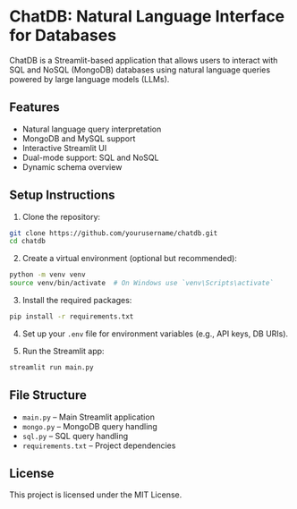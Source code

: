 # ChatDB: Natural Language Interface for Databases

ChatDB is a Streamlit-based application that allows users to interact with SQL and NoSQL (MongoDB) databases using natural language queries powered by large language models (LLMs).

## Features

- Natural language query interpretation
- MongoDB and MySQL support
- Interactive Streamlit UI
- Dual-mode support: SQL and NoSQL
- Dynamic schema overview

## Setup Instructions

1. Clone the repository:

```bash
git clone https://github.com/yourusername/chatdb.git
cd chatdb
```

2. Create a virtual environment (optional but recommended):

```bash
python -m venv venv
source venv/bin/activate  # On Windows use `venv\Scripts\activate`
```

3. Install the required packages:

```bash
pip install -r requirements.txt
```

4. Set up your `.env` file for environment variables (e.g., API keys, DB URIs).

5. Run the Streamlit app:

```bash
streamlit run main.py
```

## File Structure

- `main.py` – Main Streamlit application
- `mongo.py` – MongoDB query handling
- `sql.py` – SQL query handling
- `requirements.txt` – Project dependencies

## License

This project is licensed under the MIT License.